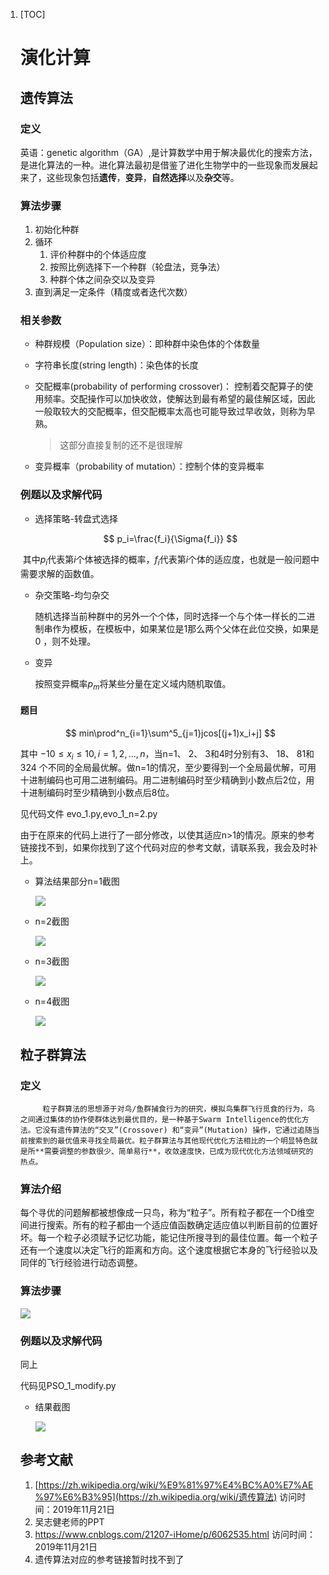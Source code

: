 1. [TOC]

   # 演化计算

   ## 遗传算法

   ### 定义

   英语：genetic algorithm（GA）,是计算数学中用于解决最优化的搜索方法，是进化算法的一种。进化算法最初是借鉴了进化生物学中的一些现象而发展起来了，这些现象包括**遗传**，**变异**，**自然选择**以及**杂交**等。

   ### 算法步骤

   1. 初始化种群
   2. 循环
      1. 评价种群中的个体适应度
      2. 按照比例选择下一个种群（轮盘法，竞争法）
      3. 种群个体之间杂交以及变异
   3. 直到满足一定条件（精度或者迭代次数）

   

   ### 相关参数

   - 种群规模（Population size）：即种群中染色体的个体数量

   - 字符串长度(string length)：染色体的长度

   - 交配概率(probability of performing crossover)： 控制着交配算子的使用频率。交配操作可以加快收敛，使解达到最有希望的最佳解区域，因此一般取较大的交配概率，但交配概率太高也可能导致过早收敛，则称为早熟。 

     >  这部分直接复制的还不是很理解 

   - 变异概率（probability of mutation）：控制个体的变异概率

   ### 例题以及求解代码

   - 选择策略-转盘式选择

   $$
   p_i=\frac{f_i}{\Sigma{f_i}}
   $$

   ​		其中$p_i$代表第$i$个体被选择的概率，$f_i$代表第$i$个体的适应度，也就是一般问题中需要求解的函数值。

   - 杂交策略-均匀杂交

     随机选择当前种群中的另外一个个体，同时选择一个与个体一样长的二进制串作为模板，在模板中，如果某位是1那么两个父体在此位交换，如果是0 ，则不处理。

   - 变异

     按照变异概率$p_m$将某些分量在定义域内随机取值。

   #### 题目

   $$
   min\prod^n_{i=1}\sum^5_{j=1}jcos[(j+1)x_i+j]
   $$

   其中 $-10\leq{x_i}\le10,i=1,2,...,n$，当n=1、 2、 3和4时分别有3、 18、 81和324 个不同的全局最优解。做n=1的情况，至少要得到一个全局最优解，可用十进制编码也可用二进制编码。用二进制编码时至少精确到小数点后2位，用十进制编码时至少精确到小数点后8位。  

   见代码文件 evo_1.py,evo_1_n=2.py

   由于在原来的代码上进行了一部分修改，以使其适应n>1的情况。原来的参考链接找不到，如果你找到了这个代码对应的参考文献，请联系我，我会及时补上。

   - 算法结果部分n=1截图

     ![](D:\GitHub_repos\Evolutionary-Computation-----\1574307883111.png)

   - n=2截图

     ![](D:\GitHub_repos\Evolutionary-Computation-----\1574307923972.png)

   - n=3截图

     ![](D:\GitHub_repos\Evolutionary-Computation-----\1574307933912.png)

   - n=4截图

     ![](D:\GitHub_repos\Evolutionary-Computation-----\1574308015035.png)

   ## 粒子群算法

   ### 定义

    		粒子群算法的思想源于对鸟/鱼群捕食行为的研究，模拟鸟集群飞行觅食的行为，鸟之间通过集体的协作使群体达到最优目的，是一种基于Swarm Intelligence的优化方法。它没有遗传算法的“交叉”(Crossover) 和“变异”(Mutation) 操作，它通过追随当前搜索到的最优值来寻找全局最优。粒子群算法与其他现代优化方法相比的一个明显特色就是所**需要调整的参数很少、简单易行**，收敛速度快，已成为现代优化方法领域研究的热点。 

   ### 算法介绍

   ​		每个寻优的问题解都被想像成一只鸟，称为“粒子”。所有粒子都在一个D维空间进行搜索。所有的粒子都由一个适应值函数确定适应值以判断目前的位置好坏。每一个粒子必须赋予记忆功能，能记住所搜寻到的最佳位置。每一个粒子还有一个速度以决定飞行的距离和方向。这个速度根据它本身的飞行经验以及同伴的飞行经验进行动态调整。

   ### 算法步骤

   ![](D:\GitHub_repos\Evolutionary-Computation-----\1574307837145.png)

   ### 例题以及求解代码

   同上

   代码见PSO_1_modify.py

   - 结果截图

     ![](D:\GitHub_repos\Evolutionary-Computation-----\1574308081642.png)

   ## 参考文献

   1.  [https://zh.wikipedia.org/wiki/%E9%81%97%E4%BC%A0%E7%AE%97%E6%B3%95](https://zh.wikipedia.org/wiki/遗传算法) 访问时间：2019年11月21日
   2.  吴志健老师的PPT
   3.  https://www.cnblogs.com/21207-iHome/p/6062535.html  访问时间：2019年11月21日
   4.  遗传算法对应的参考链接暂时找不到了

